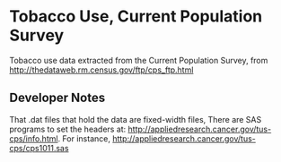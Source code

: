 
# Tobacco Use, Current Population Survey

Tobacco use data extracted from the Current Population Survey, from http://thedataweb.rm.census.gov/ftp/cps_ftp.html

## Developer Notes

That .dat files that hold the data are fixed-width files, There are SAS programs to set the headers at: http://appliedresearch.cancer.gov/tus-cps/info.html. For instance, http://appliedresearch.cancer.gov/tus-cps/cps1011.sas